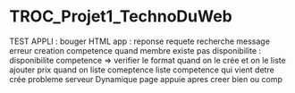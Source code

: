 # TROC_Projet1_TechnoDuWeb

TEST APPLI :
bouger HTML app : reponse requete recherche
message erreur creation competence quand membre existe pas
disponibilite : disponibilite competence => verifier le format quand on le crée et on le liste
ajouter prix quand on liste comeptence
liste competence qui vient detre crée
probleme serveur 
Dynamique page appuie apres creer bien ou comp

